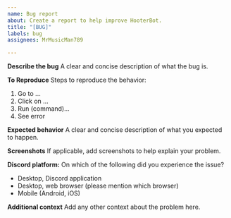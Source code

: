 ```yaml
---
name: Bug report
about: Create a report to help improve HooterBot.
title: "[BUG]"
labels: bug
assignees: MrMusicMan789

---
```


**Describe the bug**
A clear and concise description of what the bug is.

**To Reproduce**
Steps to reproduce the behavior:
1. Go to ...
2. Click on ...
3. Run (command)...
4. See error

**Expected behavior**
A clear and concise description of what you expected to happen.

**Screenshots**
If applicable, add screenshots to help explain your problem.

**Discord platform:**
On which of the following did you experience the issue?
- Desktop, Discord application
- Desktop, web browser (please mention which browser)
- Mobile (Android, iOS)

**Additional context**
Add any other context about the problem here.
